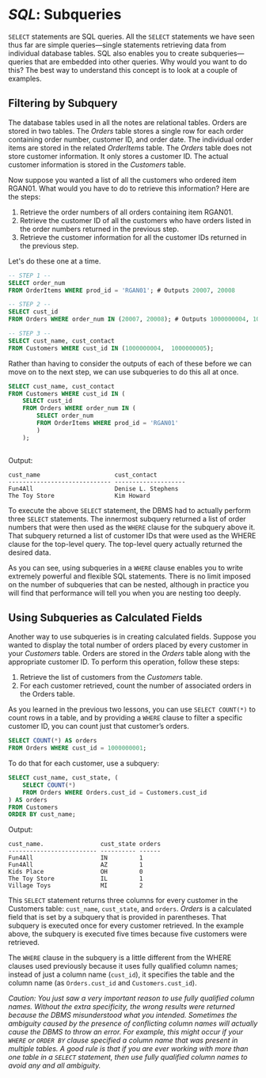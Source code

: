 # ***SQL***: Subqueries
`SELECT` statements are SQL queries. All the `SELECT` statements we have seen thus far are simple queries—single statements retrieving data from individual database tables.  SQL also enables you to create subqueries—queries that are embedded into other queries. Why would you want to do this? The best way to understand this concept is to look at a couple of examples.

## Filtering by Subquery
The database tables used in all the notes are relational tables.  Orders are stored in two tables. The *Orders* table stores a single row for each order containing order number, customer ID, and order date. The individual order items are stored in the related *OrderItems* table. The *Orders* table does not store customer information. It only stores a customer ID. The actual customer information is stored in the *Customers* table.

Now suppose you wanted a list of all the customers who ordered item RGAN01. What would you have to do to retrieve this information? Here are the steps:
 1. Retrieve the order numbers of all orders containing item RGAN01.
2. Retrieve the customer ID of all the customers who have orders listed in the order numbers returned in the previous step.
3. Retrieve the customer information for all the customer IDs returned in the previous step.

Let's do these one at a time.
```sql
-- STEP 1 --
SELECT order_num
FROM OrderItems WHERE prod_id = 'RGAN01'; # Outputs 20007, 20008

-- STEP 2 --
SELECT cust_id
FROM Orders WHERE order_num IN (20007, 20008); # Outputs 1000000004, 1000000005

-- STEP 3 --
SELECT cust_name, cust_contact
FROM Customers WHERE cust_id IN (1000000004,  1000000005);
```

Rather than having to consider the outputs of each of these before we can move on to the next step, we can use subqueries to do this all at once.
```sql
SELECT cust_name, cust_contact
FROM Customers WHERE cust_id IN (
	SELECT cust_id
	FROM Orders WHERE order_num IN (
		SELECT order_num
		FROM OrderItems WHERE prod_id = 'RGAN01'
		)
	);
												                  
```
Output:
```blank
cust_name                     cust_contact
----------------------------- --------------------
Fun4All                       Denise L. Stephens 
The Toy Store                 Kim Howard
```
To execute the above `SELECT` statement, the DBMS had to actually perform three `SELECT` statements. The innermost subquery returned a list of order numbers that were then used as the `WHERE` clause for the subquery above it. That subquery returned a list of customer IDs that were used as the WHERE clause for the top-level query. The top-level query actually returned the desired data.

As you can see, using subqueries in a `WHERE` clause enables you to write extremely powerful and flexible SQL statements. There is no limit imposed on the number of subqueries that can be nested, although in practice you will find that performance will tell you when you are nesting too deeply.

## Using Subqueries as Calculated Fields
Another way to use subqueries is in creating calculated fields. Suppose you wanted to display the total number of orders placed by every customer in your *Customers* table. Orders are stored in the *Orders* table along with the appropriate customer ID.
To perform this operation, follow these steps:
1. Retrieve the list of customers from the *Customers* table.
2. For each customer retrieved, count the number of associated orders in the Orders table.

As you learned in the previous two lessons, you can use `SELECT COUNT(*)` to count rows in a table, and by providing a `WHERE` clause to filter a specific customer ID, you can count just that customer’s orders.
```sql
SELECT COUNT(*) AS orders
FROM Orders WHERE cust_id = 1000000001;
```

To do that for each customer, use a subquery:
```sql
SELECT cust_name, cust_state, (
	SELECT COUNT(*)
	FROM Orders WHERE Orders.cust_id = Customers.cust_id
) AS orders
FROM Customers
ORDER BY cust_name;
```
Output:
```blank
cust_name.                cust_state orders
------------------------- ---------- ------
Fun4All                   IN         1
Fun4All                   AZ         1
Kids Place                OH         0
The Toy Store             IL         1
Village Toys              MI         2
```
This `SELECT` statement returns three columns for every customer in the Customers table: `cust_name`, `cust_state`, and `orders`. *Orders* is a calculated field that is set by a subquery that is provided in parentheses. That subquery is executed once for every customer retrieved. In the example above, the subquery is executed five times because five customers were retrieved.

The `WHERE` clause in the subquery is a little different from the WHERE clauses used previously because it uses fully qualified column names; instead of just a column
name (`cust_id`), it specifies the table and the column name (as `Orders.cust_id` and `Customers.cust_id`). 

*Caution: You just saw a very important reason to use fully qualified column names. Without the extra specificity, the wrong results were returned because the DBMS misunderstood what you intended. Sometimes the ambiguity caused by the presence of conflicting column names will actually cause the DBMS to throw an error. For example, this might occur if your `WHERE` or `ORDER BY` clause specified a column name that was present in multiple tables. A good rule is that if you are ever working with more than one table in a `SELECT` statement, then use fully qualified column names to avoid any and all ambiguity.*